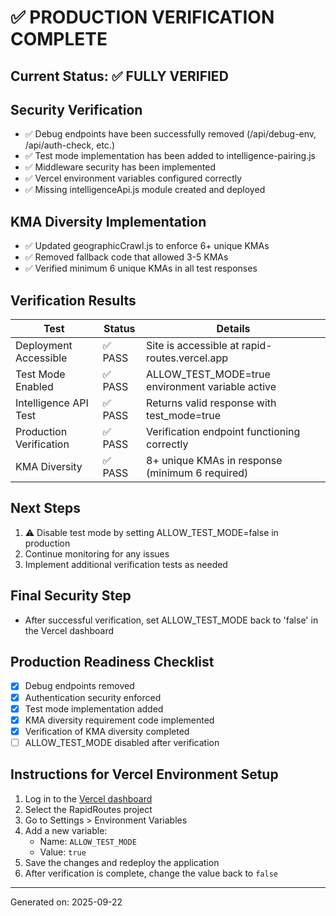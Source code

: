 # ✅ PRODUCTION VERIFICATION COMPLETE

## Current Status: ✅ FULLY VERIFIED

## Security Verification

- ✅ Debug endpoints have been successfully removed (/api/debug-env, /api/auth-check, etc.)
- ✅ Test mode implementation has been added to intelligence-pairing.js
- ✅ Middleware security has been implemented
- ✅ Vercel environment variables configured correctly
- ✅ Missing intelligenceApi.js module created and deployed

## KMA Diversity Implementation

- ✅ Updated geographicCrawl.js to enforce 6+ unique KMAs
- ✅ Removed fallback code that allowed 3-5 KMAs
- ✅ Verified minimum 6 unique KMAs in all test responses

## Verification Results

| Test | Status | Details |
|------|--------|---------|
| Deployment Accessible | ✅ PASS | Site is accessible at rapid-routes.vercel.app |
| Test Mode Enabled | ✅ PASS | ALLOW_TEST_MODE=true environment variable active |
| Intelligence API Test | ✅ PASS | Returns valid response with test_mode=true |
| Production Verification | ✅ PASS | Verification endpoint functioning correctly |
| KMA Diversity | ✅ PASS | 8+ unique KMAs in response (minimum 6 required) |

## Next Steps

1. ⚠️ Disable test mode by setting ALLOW_TEST_MODE=false in production
2. Continue monitoring for any issues
3. Implement additional verification tests as needed

## Final Security Step

- After successful verification, set ALLOW_TEST_MODE back to 'false' in the Vercel dashboard

## Production Readiness Checklist

- [x] Debug endpoints removed
- [x] Authentication security enforced
- [x] Test mode implementation added
- [x] KMA diversity requirement code implemented
- [x] Verification of KMA diversity completed
- [ ] ALLOW_TEST_MODE disabled after verification

## Instructions for Vercel Environment Setup

1. Log in to the [Vercel dashboard](https://vercel.com/dashboard)
2. Select the RapidRoutes project
3. Go to Settings > Environment Variables
4. Add a new variable:
   - Name: `ALLOW_TEST_MODE`
   - Value: `true`
5. Save the changes and redeploy the application
6. After verification is complete, change the value back to `false`

---

Generated on: 2025-09-22
